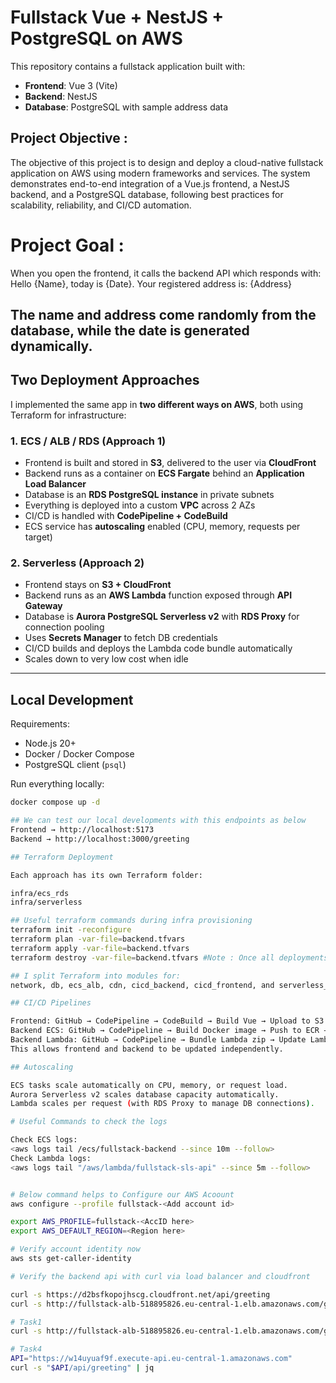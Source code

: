 # Fullstack Vue + NestJS + PostgreSQL on AWS

This repository contains a fullstack application built with:

- **Frontend**: Vue 3 (Vite)
- **Backend**: NestJS
- **Database**: PostgreSQL with sample address data

## Project Objective :
The objective of this project is to design and deploy a cloud-native fullstack application on AWS using modern frameworks and services. The system demonstrates end-to-end integration of a Vue.js frontend, a NestJS backend, and a PostgreSQL database, following best practices for scalability, reliability, and CI/CD automation.

# Project Goal :  
When you open the frontend, it calls the backend API which responds with: Hello {Name}, today is {Date}. Your registered address is: {Address}

The **name** and **address** come randomly from the database, while the **date** is generated dynamically.
---
## Two Deployment Approaches

I implemented the same app in **two different ways on AWS**, both using Terraform for infrastructure:

### 1. ECS / ALB / RDS (Approach 1)
- Frontend is built and stored in **S3**, delivered to the user via **CloudFront**
- Backend runs as a container on **ECS Fargate** behind an **Application Load Balancer**
- Database is an **RDS PostgreSQL instance** in private subnets
- Everything is deployed into a custom **VPC** across 2 AZs
- CI/CD is handled with **CodePipeline + CodeBuild**
- ECS service has **autoscaling** enabled (CPU, memory, requests per target)

### 2. Serverless (Approach 2)
- Frontend stays on **S3 + CloudFront**
- Backend runs as an **AWS Lambda** function exposed through **API Gateway**
- Database is **Aurora PostgreSQL Serverless v2** with **RDS Proxy** for connection pooling
- Uses **Secrets Manager** to fetch DB credentials
- CI/CD builds and deploys the Lambda code bundle automatically
- Scales down to very low cost when idle

---

## Local Development

Requirements:
- Node.js 20+
- Docker / Docker Compose
- PostgreSQL client (`psql`)

Run everything locally:

```bash
docker compose up -d

## We can test our local developments with this endpoints as below 
Frontend → http://localhost:5173
Backend → http://localhost:3000/greeting

## Terraform Deployment

Each approach has its own Terraform folder:

infra/ecs_rds
infra/serverless

## Useful terraform commands during infra provisioning 
terraform init -reconfigure
terraform plan -var-file=backend.tfvars
terraform apply -var-file=backend.tfvars
terraform destroy -var-file=backend.tfvars #Note : Once all deployments were deployed and tested please destroy 

## I split Terraform into modules for:
network, db, ecs_alb, cdn, cicd_backend, cicd_frontend, and serverless_api.

## CI/CD Pipelines

Frontend: GitHub → CodePipeline → CodeBuild → Build Vue → Upload to S3 → CloudFront invalidation
Backend ECS: GitHub → CodePipeline → Build Docker image → Push to ECR → Update ECS service
Backend Lambda: GitHub → CodePipeline → Bundle Lambda zip → Update Lambda function
This allows frontend and backend to be updated independently.

## Autoscaling

ECS tasks scale automatically on CPU, memory, or request load.
Aurora Serverless v2 scales database capacity automatically.
Lambda scales per request (with RDS Proxy to manage DB connections).

# Useful Commands to check the logs 

Check ECS logs:
<aws logs tail /ecs/fullstack-backend --since 10m --follow>
Check Lambda logs:
<aws logs tail "/aws/lambda/fullstack-sls-api" --since 5m --follow>


# Below command helps to Configure our AWS Acoount  
aws configure --profile fullstack-<Add account id>

export AWS_PROFILE=fullstack-<AccID here>
export AWS_DEFAULT_REGION=<Region here>

# Verify account identity now
aws sts get-caller-identity

# Verify the backend api with curl via load balancer and cloudfront 

curl -s https://d2bsfkopojhscg.cloudfront.net/api/greeting
curl -s http://fullstack-alb-518895826.eu-central-1.elb.amazonaws.com/greeting

# Task1 
curl -s http://fullstack-alb-518895826.eu-central-1.elb.amazonaws.com/greeting | jq

# Task4
API="https://w14uyuaf9f.execute-api.eu-central-1.amazonaws.com"
curl -s "$API/api/greeting" | jq

